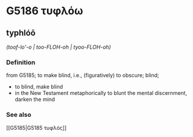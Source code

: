# G5186 τυφλόω

## typhlóō

_(toof-lo'-o | too-FLOH-oh | tyoo-FLOH-oh)_

### Definition

from G5185; to make blind, i.e., (figuratively) to obscure; blind; 

- to blind, make blind
- in the New Testament metaphorically to blunt the mental discernment, darken the mind

### See also

[[G5185|G5185 τυφλός]]
